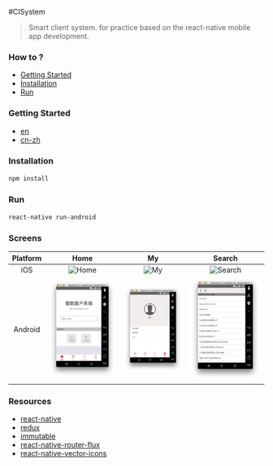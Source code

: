 #CISystem
> Smart client system. for practice based on the react-native mobile app development.

### How to ?
- [Getting Started](#getting-started)
- [Installation](#installation)
- [Run](#run)

### Getting Started
- [en](https://facebook.github.io/react-native/docs/getting-started.html)
- [cn-zh](http://reactnative.cn/docs/0.27/getting-started.html)

### Installation
```bash
npm install
```

### Run
```bash
react-native run-android

```

### Screens

| Platform| Home | My | Search |
| :------:| :-------: | :----: | :---: |
| iOS | ![Home]() | ![My]() | ![Search]() |
| Android | ![Home](https://raw.githubusercontent.com/xpcode/CISystem/master/js/_screenshot/home.png) | ![Profile](https://raw.githubusercontent.com/xpcode/CISystem/master/js/_screenshot/my.png) | ![Profile](https://raw.githubusercontent.com/xpcode/CISystem/master/js/_screenshot/searchByName.png) |


### Resources
- [react-native](https://facebook.github.io/react-native) 
- [redux](https://github.com/reactjs/redux)
- [immutable](http://facebook.github.io/immutable-js)
- [react-native-router-flux](https://github.com/aksonov/react-native-router-flux)
- [react-native-vector-icons](https://github.com/oblador/react-native-vector-icons)
